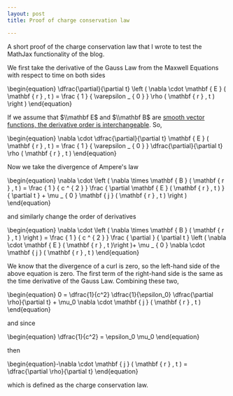 ```yaml
---
layout: post
title: Proof of charge conservation law

---
```

A short proof of the charge conservation law that I wrote to test the MathJax functionality of the blog.

We first take the derivative of the Gauss Law from the Maxwell Equations with respect to time on both sides

\\begin{equation}
\\dfrac{\\partial}{\\partial t} \\left ( \\nabla \\cdot \\mathbf { E } ( \\mathbf { r } , t ) = \\frac { 1 } { \\varepsilon _ { 0 } } \\rho ( \\mathbf { r } , t ) \\right )
\\end{equation}

<!--more-->

If we assume that $\\mathbf E$ and $\\mathbf B$ are [smooth vector functions, the derivative order is interchangeable](https://en.wikipedia.org/wiki/Symmetry_of_second_derivatives). So,

\\begin{equation}
\\nabla \\cdot \\dfrac{\\partial}{\\partial t} \\mathbf { E } ( \\mathbf { r } , t ) = \\frac { 1 } { \\varepsilon _ { 0 } } \\dfrac{\\partial}{\\partial t} \\rho ( \\mathbf { r } , t )
\\end{equation}

Now we take the divergence of Ampere's law

\\begin{equation}
\\nabla \\cdot \\left ( \\nabla \\times \\mathbf { B } ( \\mathbf { r } , t ) = \\frac { 1 } { c ^ { 2 } } \\frac { \\partial \\mathbf { E } ( \\mathbf { r } , t ) } { \\partial t } + \\mu _ { 0 } \\mathbf { j } ( \\mathbf { r } , t ) \\right )
\\end{equation}

and similarly change the order of derivatives

\\begin{equation}
\\nabla \\cdot \\left ( \\nabla \\times \\mathbf { B } ( \\mathbf { r } , t ) \\right ) = \\frac { 1 } { c ^ { 2 } } \\frac { \\partial } { \\partial t } \\left ( \\nabla \\cdot \\mathbf { E } ( \\mathbf { r } , t )\\right )+ \\mu _ { 0 } \\nabla \\cdot \\mathbf { j } ( \\mathbf { r } , t )
\\end{equation}

We know that the divergence of a curl is zero, so the left-hand side of the above equation is zero. The first term of the right-hand side is the same as the time derivative of the Gauss Law. Combining these two,

\\begin{equation}
0 = \\dfrac{1}{c^2} \\dfrac{1}{\\epsilon_0} \\dfrac{\\partial \\rho}{\\partial t} + \\mu_0 \\nabla \\cdot \\mathbf { j } ( \\mathbf { r } , t )
\\end{equation}

and since

\\begin{equation}
\\dfrac{1}{c^2} = \\epsilon_0 \\mu_0
\\end{equation}

then

\\begin{equation}-\\nabla \\cdot \\mathbf { j } ( \\mathbf { r } , t ) = \\dfrac{\\partial \\rho}{\\partial t} \\end{equation}

which is defined as the charge conservation law.